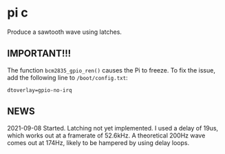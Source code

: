 # pi c

Produce a sawtooth wave using latches.

## IMPORTANT!!!

The function `bcm2835_gpio_ren()` causes the Pi to freeze.
To fix the issue, add the following line to `/boot/config.txt`:
```
dtoverlay=gpio-no-irq
```

## NEWS

2021-09-08	Started. Latching not yet implemented. 
I used a delay of 19us, which works out at a framerate of 52.6kHz. 
A theoretical 200Hz wave comes out at 174Hz, likely to be hampered
by using delay loops.
